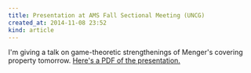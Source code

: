 ```yaml
---
title: Presentation at AMS Fall Sectional Meeting (UNCG)
created_at: 2014-11-08 23:52
kind: article
---
```


I'm giving a talk on game-theoretic strengthenings of Menger's covering
property tomorrow. [Here's a PDF of the presentation.][1]

[1]: https://github.com/StevenClontz/Research/blob/master/phd/talks-and-presentations/2014-11-09-menger-talk.pdf?raw=true